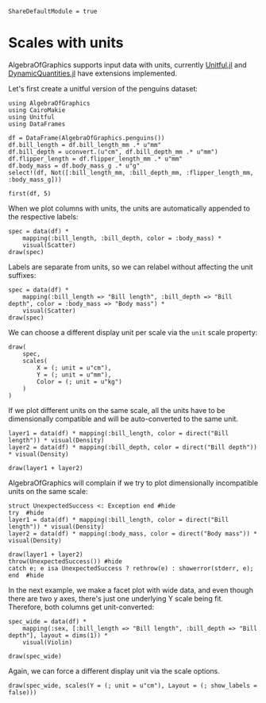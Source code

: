 ```@meta
ShareDefaultModule = true
```

# Scales with units

AlgebraOfGraphics supports input data with units, currently [Unitful.jl](https://github.com/PainterQubits/Unitful.jl) and [DynamicQuantities.jl](https://github.com/SymbolicML/DynamicQuantities.jl) have extensions implemented.

Let's first create a unitful version of the penguins dataset:

```@example
using AlgebraOfGraphics
using CairoMakie
using Unitful
using DataFrames

df = DataFrame(AlgebraOfGraphics.penguins())
df.bill_length = df.bill_length_mm .* u"mm"
df.bill_depth = uconvert.(u"cm", df.bill_depth_mm .* u"mm")
df.flipper_length = df.flipper_length_mm .* u"mm"
df.body_mass = df.body_mass_g .* u"g"
select!(df, Not([:bill_length_mm, :bill_depth_mm, :flipper_length_mm, :body_mass_g]))

first(df, 5)
```

When we plot columns with units, the units are automatically appended to the respective labels:

```@example
spec = data(df) *
    mapping(:bill_length, :bill_depth, color = :body_mass) *
    visual(Scatter)
draw(spec)
```

Labels are separate from units, so we can relabel without affecting the unit suffixes:

```@example
spec = data(df) *
    mapping(:bill_length => "Bill length", :bill_depth => "Bill depth", color = :body_mass => "Body mass") *
    visual(Scatter)
draw(spec)
```

We can choose a different display unit per scale via the `unit` scale property:

```@example
draw(
    spec,
    scales(
        X = (; unit = u"cm"),
        Y = (; unit = u"mm"),
        Color = (; unit = u"kg")
    )
)
```

If we plot different units on the same scale, all the units have to be dimensionally compatible and will be auto-converted to the same unit.

```@example
layer1 = data(df) * mapping(:bill_length, color = direct("Bill length")) * visual(Density)
layer2 = data(df) * mapping(:bill_depth, color = direct("Bill depth")) * visual(Density)

draw(layer1 + layer2)
```

AlgebraOfGraphics will complain if we try to plot dimensionally incompatible units on the same scale:

```@example
struct UnexpectedSuccess <: Exception end #hide
try  #hide
layer1 = data(df) * mapping(:bill_length, color = direct("Bill length")) * visual(Density)
layer2 = data(df) * mapping(:body_mass, color = direct("Body mass")) * visual(Density)

draw(layer1 + layer2)
throw(UnexpectedSuccess()) #hide
catch e; e isa UnexpectedSuccess ? rethrow(e) : showerror(stderr, e); end  #hide
```

In the next example, we make a facet plot with wide data, and even though there are two y axes, there's just one underlying Y scale being fit.
Therefore, both columns get unit-converted:

```@example
spec_wide = data(df) *
    mapping(:sex, [:bill_length => "Bill length", :bill_depth => "Bill depth"], layout = dims(1)) *
    visual(Violin)

draw(spec_wide)
```

Again, we can force a different display unit via the scale options.

```@example
draw(spec_wide, scales(Y = (; unit = u"cm"), Layout = (; show_labels = false)))
```

